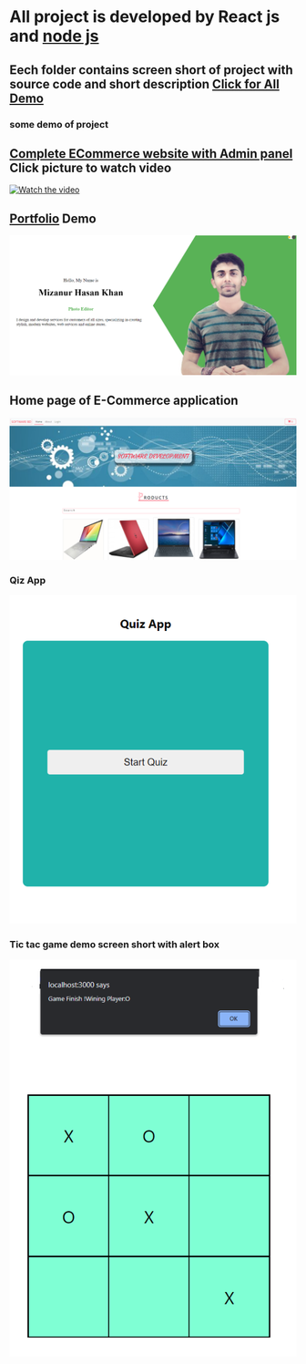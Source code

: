 # All project is developed by React js and [node js](https://github.com/mizanurhasan0/nodejs.git)

## Eech folder contains screen short of project with source code and short description [Click for All Demo](https://github.com/mizanurhasan0/react.git)

### some demo of project

## [Complete ECommerce website with Admin panel](https://github.com/mizanurhasan0/react/tree/main/Complete%20Design%20based%20E-commerce%20Aplication) Click picture to watch video 
[![Watch the video]()](https://www.youtube.com/watch?v=bVz0m3bWh_E&ab_channel=Eng.MizanurHasan)

## [Portfolio](https://github.com/mizanurhasan0/react/tree/main/portfolio2) Demo 
![Home page](https://github.com/mizanurhasan0/react/blob/ad900e84efeeb77c73502489519009d50ee269df/portfolio2/src/img/project%20screen%20short/info.PNG "Info page")

## Home page of E-Commerce application 
![Home page](https://github.com/mizanurhasan0/nodejs/blob/6db0cf1628b26150d90349a9cbe728a77f4977a3/e-commerce/images/photo/home%20page%20overlay.PNG "Home page")

### Qiz App
![E-commerce](https://github.com/mizanurhasan0/react/blob/9c4e628722b776a68e3b78982163045a328bfaf4/Quiz%20App/quiz-app/src/images/starting%20page.PNG "Front page")

### Tic tac game demo screen short with alert box

![Game short](https://github.com/mizanurhasan0/react/blob/23eecf3d36df9ee29db72c168fe5f1e03aa9ba94/tic-tok-game/src/Images/tiktac%20game.PNG "Tic tac")
